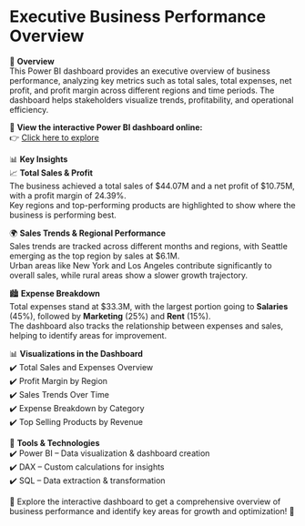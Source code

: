 # Executive Business Performance Overview

📌 **Overview**  
This Power BI dashboard provides an executive overview of business performance, analyzing key metrics such as total sales, total expenses, net profit, and profit margin across different regions and time periods. The dashboard helps stakeholders visualize trends, profitability, and operational efficiency.

🔗 **View the interactive Power BI dashboard online:**  
👉 [Click here to explore](https://app.powerbi.com/view?r=eyJrIjoiNTFmNjUwNjktNjg0My00MjM5LTgwODAtMjk1MDFkYjlhOGM1IiwidCI6IjgxMjcwZjZhLTdjNjUtNGUzNC04NzQzLTFlMGNjYzk2Y2Y1YSJ9&pageName=b6da4bfa4a60ca786d09)

📊 **Key Insights**  
📈 **Total Sales & Profit**  
The business achieved a total sales of $44.07M and a net profit of $10.75M, with a profit margin of 24.39%.  
Key regions and top-performing products are highlighted to show where the business is performing best.

🌍 **Sales Trends & Regional Performance**  
Sales trends are tracked across different months and regions, with Seattle emerging as the top region by sales at $6.1M.  
Urban areas like New York and Los Angeles contribute significantly to overall sales, while rural areas show a slower growth trajectory.

🏙 **Expense Breakdown**  
Total expenses stand at $33.3M, with the largest portion going to **Salaries** (45%), followed by **Marketing** (25%) and **Rent** (15%).  
The dashboard also tracks the relationship between expenses and sales, helping to identify areas for improvement.

📊 **Visualizations in the Dashboard**  
✔️ Total Sales and Expenses Overview  
✔️ Profit Margin by Region  
✔️ Sales Trends Over Time  
✔️ Expense Breakdown by Category  
✔️ Top Selling Products by Revenue

🔧 **Tools & Technologies**  
✔️ Power BI – Data visualization & dashboard creation  
✔️ DAX – Custom calculations for insights  
✔️ SQL – Data extraction & transformation

📢 Explore the interactive dashboard to get a comprehensive overview of business performance and identify key areas for growth and optimization! 🚀
